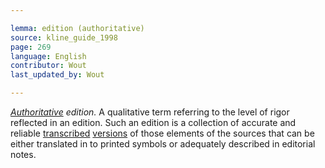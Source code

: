 ```yaml
---

lemma: edition (authoritative)
source: kline_guide_1998
page: 269
language: English
contributor: Wout
last_updated_by: Wout

---
```


_[Authoritative](authoritative.html) edition._ A qualitative term referring to the level of rigor reflected in an edition. Such an edition is a collection of accurate and reliable [transcribed](transcription.html) [versions](version.html) of those elements of the sources that can be either translated in to printed symbols or adequately described in editorial notes.
